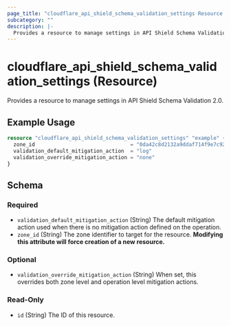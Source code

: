 ```yaml
---
page_title: "cloudflare_api_shield_schema_validation_settings Resource - Cloudflare"
subcategory: ""
description: |-
  Provides a resource to manage settings in API Shield Schema Validation 2.0.
---
```


# cloudflare_api_shield_schema_validation_settings (Resource)

Provides a resource to manage settings in API Shield Schema Validation 2.0.

## Example Usage

```terraform
resource "cloudflare_api_shield_schema_validation_settings" "example" {
  zone_id                               = "0da42c8d2132a9ddaf714f9e7c920711"
  validation_default_mitigation_action  = "log"
  validation_override_mitigation_action = "none"
}
```
<!-- schema generated by tfplugindocs -->
## Schema

### Required

- `validation_default_mitigation_action` (String) The default mitigation action used when there is no mitigation action defined on the operation.
- `zone_id` (String) The zone identifier to target for the resource. **Modifying this attribute will force creation of a new resource.**

### Optional

- `validation_override_mitigation_action` (String) When set, this overrides both zone level and operation level mitigation actions.

### Read-Only

- `id` (String) The ID of this resource.


